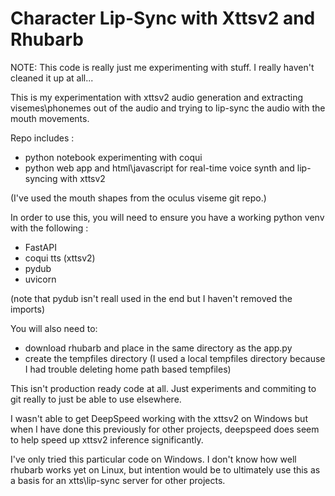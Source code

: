 # Character Lip-Sync with Xttsv2 and Rhubarb

NOTE: This code is really just me experimenting with stuff. I really haven't cleaned it up at all...

This is my experimentation with xttsv2 audio generation and extracting visemes\phonemes out of the audio and trying to lip-sync the audio with the mouth movements.

Repo includes :
- python notebook experimenting with coqui
- python web app and html\javascript for real-time voice synth and lip-syncing with xttsv2

(I've used the mouth shapes from the oculus viseme git repo.)

In order to use this, you will need to ensure you have a working python venv with the following :
- FastAPI
- coqui tts (xttsv2)
- pydub
- uvicorn 

(note that pydub isn't reall used in the end but I haven't removed the imports)

You will also need to:
- download rhubarb and place in the same directory as the app.py
- create the tempfiles directory (I used a local tempfiles directory because I had trouble deleting home path based tempfiles)

This isn't production ready code at all. Just experiments and commiting to git really to just be able to use elsewhere.

I wasn't able to get DeepSpeed working with the xttsv2 on Windows but when I have done this previously for other projects, deepspeed does seem to help speed up xttsv2 inference significantly.

I've only tried this particular code on Windows. I don't know how well rhubarb works yet on Linux, but intention would be to ultimately use this as a basis for an xtts\lip-sync server for other projects.